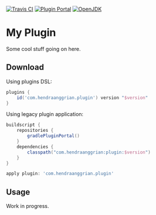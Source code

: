 [![Travis CI](https://img.shields.io/travis/com/hendraanggrian/plugin)](https://travis-ci.com/github/hendraanggrian/plugin/)
[![Plugin Portal](https://img.shields.io/maven-metadata/v.svg?label=plugin-portal&metadataUrl=https%3A%2F%2Fplugins.gradle.org%2Fm2%2Fcom%2Fhendraanggrian%2Fplugin%2Fcom.hendraanggrian.plugin.gradle.plugin%2Fmaven-metadata.xml)](https://plugins.gradle.org/plugin/com.hendraanggrian.plugin)
[![OpenJDK](https://img.shields.io/badge/jdk-1.8%2B-informational)](https://openjdk.java.net/projects/jdk8/)

# My Plugin

Some cool stuff going on here.

## Download

Using plugins DSL:

```gradle
plugins {
    id('com.hendraanggrian.plugin') version "$version"
}
```

Using legacy plugin application:

```gradle
buildscript {
    repositories {
        gradlePluginPortal()
    }
    dependencies {
        classpath("com.hendraanggrian:plugin:$version")
    }
}

apply plugin: 'com.hendraanggrian.plugin'
```

## Usage

Work in progress.
